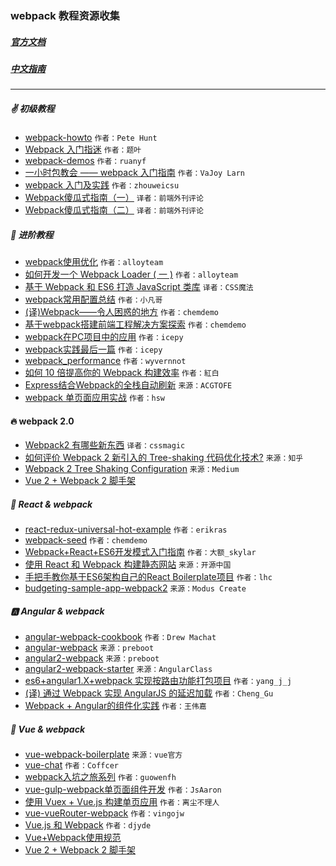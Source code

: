 ### webpack 教程资源收集
##### [官方文档](http://webpack.github.io/docs/)
##### [中文指南](http://zhaoda.net/webpack-handbook/index.html)
---
##### :v: 初级教程
* [webpack-howto](https://github.com/petehunt/webpack-howto)  `作者：Pete Hunt`
* [Webpack 入门指迷](http://segmentfault.com/a/1190000002551952)  `作者：题叶`  　
* [webpack-demos](https://github.com/ruanyf/webpack-demos) `作者：ruanyf`
* [一小时包教会 —— webpack 入门指南](http://www.cnblogs.com/vajoy/p/4650467.html)  `作者：VaJoy Larn`　　
* [webpack 入门及实践](http://www.w3ctech.com//topic/1557)  `作者：zhouweicsu`　　
* [Webpack傻瓜式指南（一）](http://zhuanlan.zhihu.com/FrontendMagazine/20367175)  `译者：前端外刊评论`　　
* [Webpack傻瓜式指南（二）](http://zhuanlan.zhihu.com/FrontendMagazine/20397902)  `译者：前端外刊评论`　　　

##### :muscle: 进阶教程
* [webpack使用优化](http://web.jobbole.com/84847/)  `作者：alloyteam`　　
* [如何开发一个 Webpack Loader ( 一 )](http://www.alloyteam.com/2016/01/webpack-loader-1/)  `作者：alloyteam`　　
* [基于 Webpack 和 ES6 打造 JavaScript 类库](https://github.com/cssmagic/blog/issues/56)  `译者：CSS魔法`  
* [webpack常用配置总结](http://www.h-simon.com/42/) `作者：小凡哥`
* [(译)Webpack——令人困惑的地方](https://github.com/chemdemo/chemdemo.github.io/issues/13) `作者：chemdemo`
* [基于webpack搭建前端工程解决方案探索](https://github.com/chemdemo/chemdemo.github.io/issues/10) `作者：chemdemo`
* [webpack在PC项目中的应用](https://github.com/icepy/_posts/issues/25) `作者：icepy`
* [webpack实践最后一篇](https://github.com/icepy/_posts/issues/34) `作者：icepy`
* [webpack_performance](https://github.com/wyvernnot/webpack_performance) `作者：wyvernnot`
* [如何 10 倍提高你的 Webpack 构建效率](https://segmentfault.com/a/1190000005770042) `作者：紅白`
* [Express结合Webpack的全栈自动刷新](http://acgtofe.com/posts/2016/02/full-live-reload-for-express-with-webpack) `来源：ACGTOFE`
* [webpack 单页面应用实战](https://segmentfault.com/a/1190000005866410#articleHeader11) `作者：hsw`

#### :fire: webpack 2.0
* [Webpack2 有哪些新东西](https://github.com/cssmagic/blog/issues/58)  `译者：cssmagic`
* [如何评价 Webpack 2 新引入的 Tree-shaking 代码优化技术?](https://www.zhihu.com/question/41922432) `来源：知乎`
* [Webpack 2 Tree Shaking Configuration](https://medium.com/modus-create-front-end-development/webpack-2-tree-shaking-configuration-9f1de90f3233#.hqv8bdir5) `来源：Medium`
* [Vue 2 + Webpack 2 脚手架](https://github.com/egoist/vuepack)

##### :diamond_shape_with_a_dot_inside: React & webpack
* [react-redux-universal-hot-example](https://github.com/erikras/react-redux-universal-hot-example) `作者：erikras` 
* [webpack-seed](https://github.com/chemdemo/webpack-bootstrap) `作者：chemdemo`  
* [Webpack+React+ES6开发模式入门指南](http://www.cnblogs.com/skylar/p/React-Webpack-ES6.html) `作者：大额_skylar`
* [使用 React 和 Webpack 构建静态网站](http://www.oschina.net/translate/react-static-site) `来源：开源中国`
* [手把手教你基于ES6架构自己的React Boilerplate项目](https://segmentfault.com/a/1190000005037309) `作者：lhc`
* [budgeting-sample-app-webpack2](https://github.com/ModusCreateOrg/budgeting-sample-app-webpack2) `来源：Modus Create`

##### :a: Angular & webpack
* [angular-webpack-cookbook](http://dmachat.github.io/angular-webpack-cookbook/) `作者：Drew Machat`
* [angular-webpack](https://github.com/preboot/angular-webpack) `来源：preboot`
* [angular2-webpack](https://github.com/preboot/angular2-webpack) `来源：preboot`
* [angular2-webpack-starter](https://github.com/AngularClass/angular2-webpack-starter) `来源：AngularClass`
* [es6+angular1.X+webpack 实现按路由功能打包项目](https://segmentfault.com/a/1190000004358725) `作者：yang_j_j`
* [(译) 通过 Webpack 实现 AngularJS 的延迟加载](https://segmentfault.com/a/1190000004514747) `作者：Cheng_Gu`
* [Webpack + Angular的组件化实践](https://segmentfault.com/a/1190000003915443) `作者：王伟嘉`

##### :man: Vue & webpack
* [vue-webpack-boilerplate](https://github.com/vuejs-templates/webpack)  `来源：vue官方`
* [vue-chat](https://github.com/Coffcer/vue-chat) `作者：Coffcer`
* [webpack入坑之旅系列](http://guowenfh.github.io/2016/03/24/vue-webpack-01-base/) `作者：guowenfh`
* [vue-gulp-webpack单页面组件开发](https://github.com/JsAaron/vue-gulp-webpack) `作者：JsAaron`  
* [使用 Vuex + Vue.js 构建单页应用](https://segmentfault.com/a/1190000005891026) `作者：离尘不理人`
* [vue-vueRouter-webpack](https://github.com/vingojw/vue-vueRouter-webpack) `作者：vingojw`
* [Vue.js 和 Webpack](http://div.io/topic/1343?page=1#5517) `作者：djyde`　　
* [Vue+Webpack使用规范](https://www.talkingcoder.com/article/6309726065044556372)
* [Vue 2 + Webpack 2 脚手架](https://github.com/egoist/vuepack)
